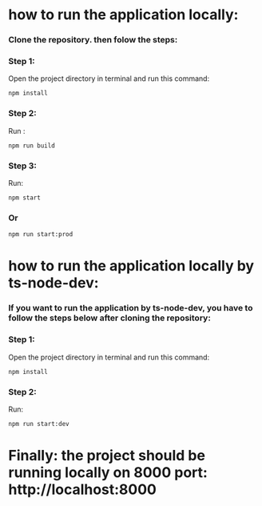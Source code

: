 # how to run the application locally: 
### Clone the repository. then folow the steps:
### Step 1:
  Open the project directory in terminal and run this command:
  ```
  npm install
  ```
### Step 2:
  Run :
  ```
  npm run build
  ```

### Step 3:
Run:
```
npm start
```
### Or
```
npm run start:prod
```


# how to run the application locally by ts-node-dev: 
### If you want to run the application by ts-node-dev, you have to follow the steps below after cloning the repository:
### Step 1:
  Open the project directory in terminal and run this command:
  ```
  npm install
  ```
### Step 2:
  Run:
  ```
  npm run start:dev
  ```

# Finally: the project should be running locally on 8000 port: http://localhost:8000
